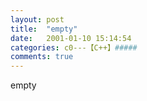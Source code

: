 ```yaml
---
layout: post
title:  "empty"
date:   2001-01-10 15:14:54
categories: c0---【C++】#####
comments: true
---
```

empty
